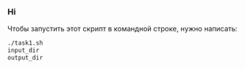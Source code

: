 ### Hi 
Чтобы запустить этот скрипт в командной строке, нужно написать:
```cmd
./task1.sh
input_dir
output_dir
```
